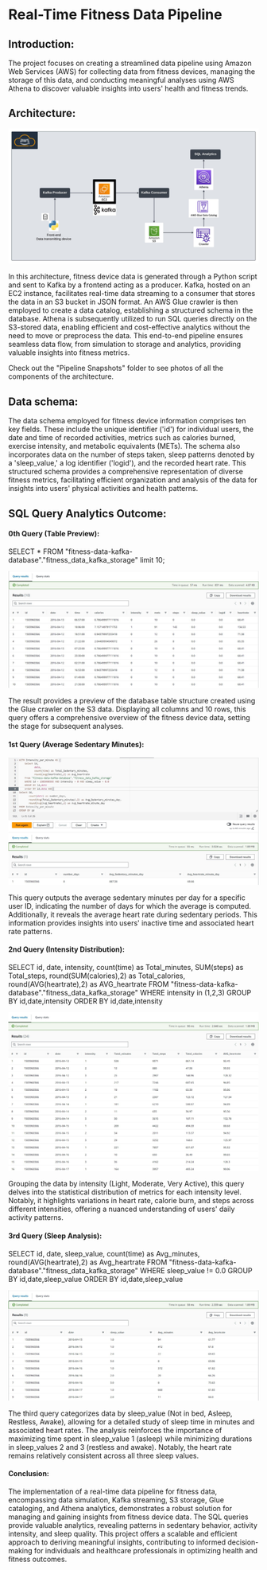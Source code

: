 # Real-Time Fitness Data Pipeline

## Introduction:

The project focuses on creating a streamlined data pipeline using Amazon Web Services (AWS) for collecting data from fitness devices, managing the storage of this data, and conducting meaningful analyses using AWS Athena to discover valuable insights into users' health and fitness trends.

## Architecture:
<img src="Architecture\Fitness Real-time Data Pipeline.jpeg">

In this architecture, fitness device data is generated through a Python script and sent to Kafka by a frontend acting as a producer. Kafka, hosted on an EC2 instance, facilitates real-time data streaming to a consumer that stores the data in an S3 bucket in JSON format. An AWS Glue crawler is then employed to create a data catalog, establishing a structured schema in the database. Athena is subsequently utilized to run SQL queries directly on the S3-stored data, enabling efficient and cost-effective analytics without the need to move or preprocess the data. This end-to-end pipeline ensures seamless data flow, from simulation to storage and analytics, providing valuable insights into fitness metrics.

Check out the "Pipeline Snapshots" folder to see photos of all the components of the architecture.

## Data schema:
The data schema employed for fitness device information comprises ten key fields. These include the unique identifier ('id') for individual users, the date and time of recorded activities, metrics such as calories burned, exercise intensity, and metabolic equivalents (METs). The schema also incorporates data on the number of steps taken, sleep patterns denoted by a 'sleep_value,' a log identifier ('logid'), and the recorded heart rate. This structured schema provides a comprehensive representation of diverse fitness metrics, facilitating efficient organization and analysis of the data for insights into users' physical activities and health patterns.

## SQL Query Analytics Outcome:

#### 0th Query (Table Preview):

SELECT * 
FROM "fitness-data-kafka-database"."fitness_data_kafka_storage" limit 10;

<img src="Sql Analytics\Query_0\Output.jpg">

The result provides a preview of the database table structure created using the Glue crawler on the S3 data. Displaying all columns and 10 rows, this query offers a comprehensive overview of the fitness device data, setting the stage for subsequent analyses.

#### 1st Query (Average Sedentary Minutes):
<img src="Sql Analytics\Query_1\Output.jpg">

This query outputs the average sedentary minutes per day for a specific user ID, indicating the number of days for which the average is computed. Additionally, it reveals the average heart rate during sedentary periods. This information provides insights into users' inactive time and associated heart rate patterns.

#### 2nd Query (Intensity Distribution):

SELECT id,
       date,
       intensity,
       count(time) as Total_minutes,
       SUM(steps) as Total_steps,
       round(SUM(calories),2) as Total_calories,
       round(AVG(heartrate),2) as AVG_heartrate
FROM "fitness-data-kafka-database"."fitness_data_kafka_storage"
WHERE intensity in (1,2,3)
GROUP BY id,date,intensity
ORDER BY id,date,intensity

<img src="Sql Analytics\Query_2\Output.jpg">

Grouping the data by intensity (Light, Moderate, Very Active), this query delves into the statistical distribution of metrics for each intensity level. Notably, it highlights variations in heart rate, calorie burn, and steps across different intensities, offering a nuanced understanding of users' daily activity patterns.

#### 3rd Query (Sleep Analysis):

SELECT id,
       date,
       sleep_value,
       count(time) as Avg_minutes,
       round(AVG(heartrate),2) as Avg_heartrate
FROM "fitness-data-kafka-database"."fitness_data_kafka_storage"
WHERE sleep_value != 0.0
GROUP BY id,date,sleep_value
ORDER BY id,date,sleep_value

<img src="Sql Analytics\Query_3\Output.jpg">

The third query categorizes data by sleep_value (Not in bed, Asleep, Restless, Awake), allowing for a detailed study of sleep time in minutes and associated heart rates. The analysis reinforces the importance of maximizing time spent in sleep_value 1 (asleep) while minimizing durations in sleep_values 2 and 3 (restless and awake). Notably, the heart rate remains relatively consistent across all three sleep values.

#### Conclusion:

The implementation of a real-time data pipeline for fitness data, encompassing data simulation, Kafka streaming, S3 storage, Glue cataloging, and Athena analytics, demonstrates a robust solution for managing and gaining insights from fitness device data. The SQL queries provide valuable analytics, revealing patterns in sedentary behavior, activity intensity, and sleep quality. This project offers a scalable and efficient approach to deriving meaningful insights, contributing to informed decision-making for individuals and healthcare professionals in optimizing health and fitness outcomes.